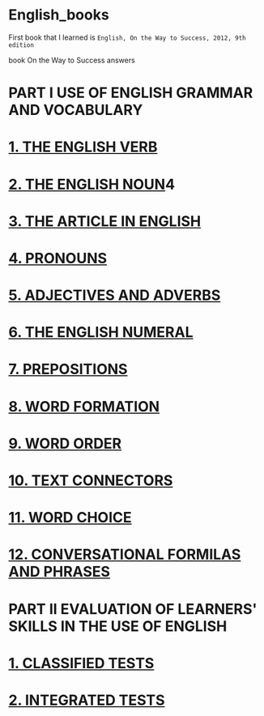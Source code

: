 # English_books
First book that I learned is `English, On the Way to Success, 2012, 9th edition`

book On the Way to Success answers

# PART I USE OF ENGLISH GRAMMAR AND VOCABULARY
# [1. THE ENGLISH VERB](On_the_Way_to_Success/I/1./1.README.md)
# [2. THE ENGLISH NOUN](On_the_Way_to_Success/I/2./2.README.md)4
# [3. THE ARTICLE IN ENGLISH](On_the_Way_to_Success/I/3./3.README.md)
# [4. PRONOUNS](On_the_Way_to_Success/I/4./4.README.md)
# [5. ADJECTIVES AND ADVERBS](On_the_Way_to_Success/I/5./5.README.md)
# [6. THE ENGLISH NUMERAL](On_the_Way_to_Success/I/6./6.README.md)
# [7. PREPOSITIONS](On_the_Way_to_Success/I/7./7.README.md)
# [8. WORD FORMATION](On_the_Way_to_Success/I/8./8.README.md)
# [9. WORD ORDER](On_the_Way_to_Success/I/9./9.README.md)
# [10. TEXT CONNECTORS](On_the_Way_to_Success/I/10./10.README.md)
# [11. WORD CHOICE](On_the_Way_to_Success/I/11./11.README.md)
# [12. CONVERSATIONAL FORMILAS AND PHRASES](On_the_Way_to_Success/12./12.README.md)
# PART II EVALUATION OF LEARNERS' SKILLS IN THE USE OF ENGLISH
# [1. CLASSIFIED TESTS](On_the_Way_to_Success/II/1./1.README.md)
# [2. INTEGRATED TESTS](On_the_Way_to_Success/II/2./2.README.md)



